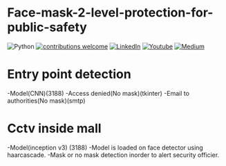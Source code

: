 # Face-mask-2-level-protection-for-public-safety
![Python](https://img.shields.io/badge/python-v3.6+-blue.svg)
[![contributions welcome](https://img.shields.io/badge/contributions-welcome-brightgreen.svg?style=flat)](https://github.com/nelson123-lab/Face-mask-2-level-protection-for-public-safety/issues)
[![LinkedIn](https://img.shields.io/badge/-LinkedIn-black.svg?style=flat-square&logo=linkedin&colorB=255)](https://www.linkedin.com/in/nelsonjoseph123/)
[![Youtube](https://img.shields.io/badge/-Youtube-black.svg?style=flat-square&logo=Youtube&colorB=900)](https://www.youtube.com/channel/UCj-j1k_3vC6F1rVgrEhDF7g)
[![Medium](https://img.shields.io/badge/-Medium-black.svg?style=flat-square&logo=Medium&colorB=000)](https://medium.com/me/stories/public)

# Entry point detection
-Model(CNN)(3188)
-Access denied(No mask)(tkinter)
-Email to authorities(No mask)(smtp)

# Cctv inside mall
-Model(inception v3) (3188) 
-Model is loaded on face detector using haarcascade.
-Mask or no mask detection inorder to alert security officier.
